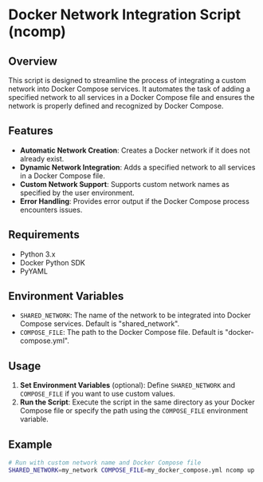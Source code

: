 # Docker Network Integration Script (ncomp)

## Overview

This script is designed to streamline the process of integrating a custom network into Docker Compose services. It automates the task of adding a specified network to all services in a Docker Compose file and ensures the network is properly defined and recognized by Docker Compose.

## Features

- **Automatic Network Creation**: Creates a Docker network if it does not already exist.
- **Dynamic Network Integration**: Adds a specified network to all services in a Docker Compose file.
- **Custom Network Support**: Supports custom network names as specified by the user environment.
- **Error Handling**: Provides error output if the Docker Compose process encounters issues.

## Requirements

- Python 3.x
- Docker Python SDK
- PyYAML

## Environment Variables

- `SHARED_NETWORK`: The name of the network to be integrated into Docker Compose services. Default is "shared_network".
- `COMPOSE_FILE`: The path to the Docker Compose file. Default is "docker-compose.yml".

## Usage

1. **Set Environment Variables** (optional): Define `SHARED_NETWORK` and `COMPOSE_FILE` if you want to use custom values.
2. **Run the Script**: Execute the script in the same directory as your Docker Compose file or specify the path using the `COMPOSE_FILE` environment variable.

## Example

```bash
# Run with custom network name and Docker Compose file
SHARED_NETWORK=my_network COMPOSE_FILE=my_docker_compose.yml ncomp up
```
